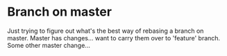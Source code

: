 # Branch on master

Just trying to figure out what's the best way of rebasing a branch on master.
Master has changes... want to carry them over to 'feature' branch.
Some other master change...
